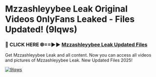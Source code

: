 # Mzzashleyybee Leak Original Videos 0nlyFans Leaked - Files Updated! (9lqws)

<h3>🔴 CLICK HERE 🌐==►► <a href="https://tinyurl.com/2m67pmp6" rel="nofollow">Mzzashleyybee Leak Updated Files</a></h3>

Get Mzzashleyybee Leak and all content. Now you can access all videos and pictures of Mzzashleyybee Leak. New Updated Files 2025!

[![9lqws](https://i.imgur.com/H4QAA4z.gif)](https://tinyurl.com/2m67pmp6)